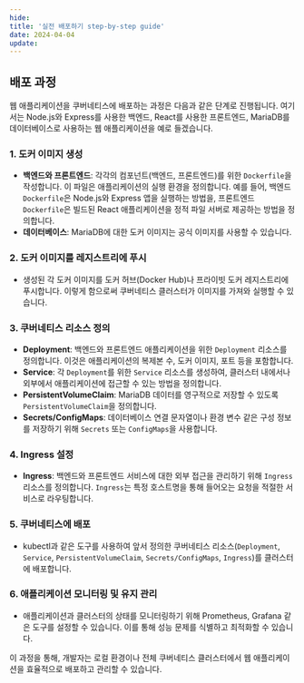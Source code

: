 ```yaml
---
hide:
title: '실전 배포하기 step-by-step guide'
date: 2024-04-04
update:
---
```


## 배포 과정

웹 애플리케이션을 쿠버네티스에 배포하는 과정은 다음과 같은 단계로 진행됩니다. 여기서는 Node.js와 Express를
사용한 백엔드, React를 사용한 프론트엔드, MariaDB를 데이터베이스로 사용하는 웹 애플리케이션을 예로
들겠습니다.

### 1. 도커 이미지 생성

- **백엔드와 프론트엔드**: 각각의 컴포넌트(백엔드, 프론트엔드)를 위한 `Dockerfile`을 작성합니다. 이 파일은
  애플리케이션의 실행 환경을 정의합니다. 예를 들어, 백엔드 `Dockerfile`은 Node.js와 Express 앱을 실행하는
  방법을, 프론트엔드 `Dockerfile`은 빌드된 React 애플리케이션을 정적 파일 서버로 제공하는 방법을 정의합니다.
- **데이터베이스**: MariaDB에 대한 도커 이미지는 공식 이미지를 사용할 수 있습니다.

### 2. 도커 이미지를 레지스트리에 푸시

- 생성된 각 도커 이미지를 도커 허브(Docker Hub)나 프라이빗 도커 레지스트리에 푸시합니다. 이렇게 함으로써
  쿠버네티스 클러스터가 이미지를 가져와 실행할 수 있습니다.

### 3. 쿠버네티스 리소스 정의

- **Deployment**: 백엔드와 프론트엔드 애플리케이션을 위한 `Deployment` 리소스를 정의합니다. 이것은
  애플리케이션의 복제본 수, 도커 이미지, 포트 등을 포함합니다.
- **Service**: 각 `Deployment`를 위한 `Service` 리소스를 생성하여, 클러스터 내에서나 외부에서 애플리케이션에
  접근할 수 있는 방법을 정의합니다.
- **PersistentVolumeClaim**: MariaDB 데이터를 영구적으로 저장할 수 있도록 `PersistentVolumeClaim`을
  정의합니다.
- **Secrets/ConfigMaps**: 데이터베이스 연결 문자열이나 환경 변수 같은 구성 정보를 저장하기 위해 `Secrets`
  또는 `ConfigMaps`을 사용합니다.

### 4. Ingress 설정

- **Ingress**: 백엔드와 프론트엔드 서비스에 대한 외부 접근을 관리하기 위해 `Ingress` 리소스를 정의합니다.
  `Ingress`는 특정 호스트명을 통해 들어오는 요청을 적절한 서비스로 라우팅합니다.

### 5. 쿠버네티스에 배포

- kubectl과 같은 도구를 사용하여 앞서 정의한 쿠버네티스 리소스(`Deployment`, `Service`,
  `PersistentVolumeClaim`, `Secrets/ConfigMaps`, `Ingress`)를 클러스터에 배포합니다.

### 6. 애플리케이션 모니터링 및 유지 관리

- 애플리케이션과 클러스터의 상태를 모니터링하기 위해 Prometheus, Grafana 같은 도구를 설정할 수 있습니다.
  이를 통해 성능 문제를 식별하고 최적화할 수 있습니다.

이 과정을 통해, 개발자는 로컬 환경이나 전체 쿠버네티스 클러스터에서 웹 애플리케이션을 효율적으로 배포하고
관리할 수 있습니다.
